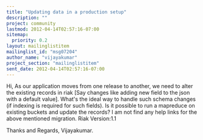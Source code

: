 ```yaml
---
title: "Updating data in a production setup"
description: ""
project: community
lastmod: 2012-04-14T02:57:16-07:00
sitemap:
  priority: 0.2
layout: mailinglistitem
mailinglist_id: "msg07204"
author_name: "vijayakumar"
project_section: "mailinglistitem"
sent_date: 2012-04-14T02:57:16-07:00
---
```



Hi,
 As our application moves from one release to another, we need to alter
the existing records in riak [Say changes like adding new field to the json
with a default value]. What's the ideal way to handle such schema changes
(if indexing is required for such fields). Is it possible to run a
mapreduce on existing buckets and update the records? I am not find any
help links for the above mentioned migration.
Riak Version:1.1

Thanks and Regards,
Vijayakumar.
